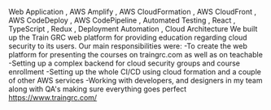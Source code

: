 Web Application , AWS Amplify , AWS CloudFormation , AWS CloudFront , AWS CodeDeploy , AWS CodePipeline , Automated Testing , React , TypeScript , Redux , Deployment Automation , Cloud Architecture
We built up the Train GRC web platform for providing education regarding cloud security to its users.
Our main responsibilities were:
-To create the web platform for presenting the courses on traingrc.com as well as on teachable
-Setting up a complex backend for cloud security groups and course enrollment
-Setting up the whole CI/CD using cloud formation and a couple of other AWS services
-Working with developers, and designers in my team along with QA's making sure everything goes perfect
https://www.traingrc.com/
